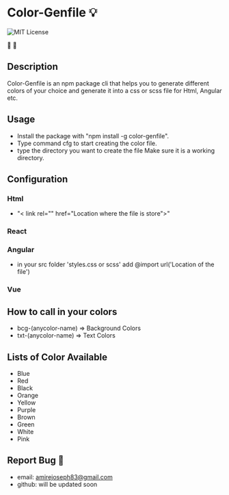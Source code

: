 # Color-Genfile 💡 
![MIT License](https://img.shields.io/static/v1.svg?label=📜%20License&message=MIT&color=informational)

💌 💓 

## Description
Color-Genfile is an npm package cli that helps you to generate different colors of your choice and generate it into a css or scss file for Html, Angular etc.


## Usage
* Install the package with "npm install -g color-genfile".
* Type command cfg to start creating the color file.
* type the directory you want to create the file Make sure it is a working directory.


## Configuration
### Html
* "< link rel="" href="Location where the file is store">"

### React


### Angular
* in your src folder 'styles.css or scss' add @import url('Location of the file')

### Vue

## How to call in your colors
* bcg-(anycolor-name) => Background Colors
* txt-(anycolor-name) => Text Colors 

## Lists of Color Available
* Blue
* Red
* Black
* Orange
* Yellow
* Purple
* Brown
* Green
* White
* Pink


## Report Bug 🐛
* email: amirejoseph83@gmail.com
* github: will be updated soon